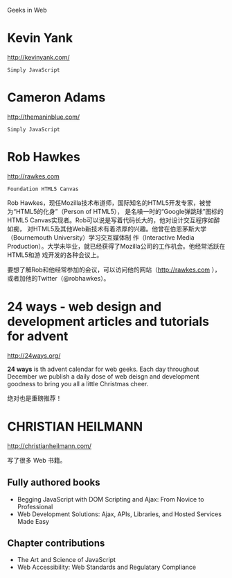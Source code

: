 Geeks in Web 

# Kevin Yank
http://kevinyank.com/

    Simply JavaScript

# Cameron Adams
http://themaninblue.com/

    Simply JavaScript

# Rob Hawkes
http://rawkes.com

    Foundation HTML5 Canvas
    
Rob Hawkes，现任Mozilla技术布道师，国际知名的HTML5开发专家，被誉为“HTML5的化身”（Person of HTML5），
是名噪一时的“Google弹跳球”图标的HTML5 Canvas实现者。Rob可以说是写着代码长大的，他对设计交互程序如醉如痴，
对HTML5及其他Web新技术有着浓厚的兴趣。他曾在伯恩茅斯大学（Bournemouth University）学习交互媒体制
作（Interactive Media Production）。大学未毕业，就已经获得了Mozilla公司的工作机会。他经常活跃在HTML5和游
戏开发的各种会议上。

要想了解Rob和他经常参加的会议，可以访问他的网站（http://rawkes.com ），或者加他的Twitter（@robhawkes）。

# 24 ways - web design and development articles and tutorials for advent
http://24ways.org/

**24 ways** is th advent calendar for web geeks. Each day throughout December we publish a 
daily dose of web deisgn and development goodness to bring you all a little Christmas cheer.

绝对也是重磅推荐！

# CHRISTIAN HEILMANN
http://christianheilmann.com/

写了很多 Web 书籍。

## Fully authored books
* Begging JavaScript with DOM Scripting and Ajax: From Novice to Professional
* Web Development Solutions: Ajax, APIs, Libraries, and Hosted Services Made Easy
## Chapter contributions
* The Art and Science of JavaScript
* Web Accessibility: Web Standards and Regulatary Compliance